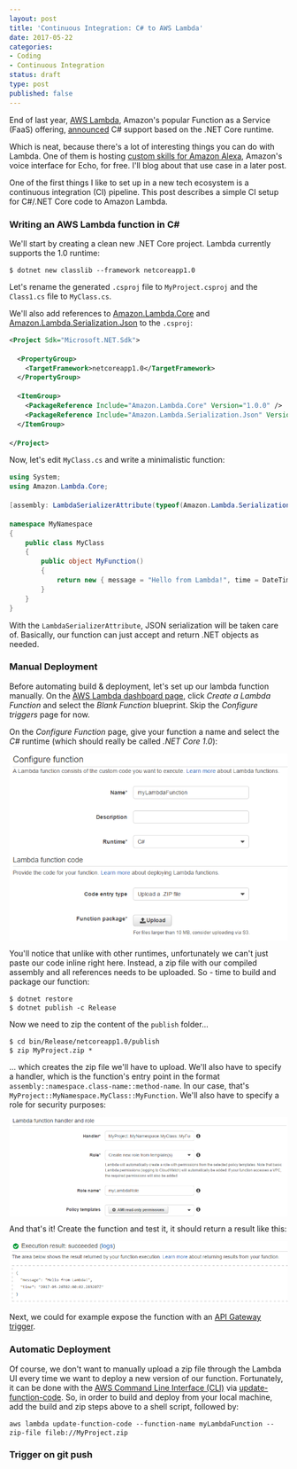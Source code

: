 ```yaml
---
layout: post
title: 'Continuous Integration: C# to AWS Lambda'
date: 2017-05-22 
categories:
- Coding
- Continuous Integration
status: draft
type: post
published: false
---
```


End of last year, [AWS Lambda](https://aws.amazon.com/lambda), Amazon's popular Function as a Service (FaaS) offering, [announced](https://aws.amazon.com/blogs/compute/announcing-c-sharp-support-for-aws-lambda) C# support based on the .NET Core runtime.

Which is neat, because there's a lot of interesting things you can do with Lambda. One of them is hosting [custom skills for Amazon Alexa](https://developer.amazon.com/public/solutions/alexa/alexa-skills-kit/docs/developing-an-alexa-skill-as-a-lambda-function), Amazon's voice interface for Echo, for free. I'll blog about that use case in a later post.

One of the first things I like to set up in a new tech ecosystem is a continuous integration (CI) pipeline. This post describes a simple CI setup for C#/.NET Core code to Amazon Lambda.

<!-- more -->

### Writing an AWS Lambda function in C#

We'll start by creating a clean new .NET Core project. Lambda currently supports the 1.0 runtime:

```
$ dotnet new classlib --framework netcoreapp1.0
```

Let's rename the generated `.csproj` file to `MyProject.csproj` and the `Class1.cs` file to `MyClass.cs`.

We'll also add references to [Amazon.Lambda.Core](https://www.nuget.org/packages/Amazon.Lambda.Core) and 
[Amazon.Lambda.Serialization.Json](https://www.nuget.org/packages/Amazon.Lambda.Serialization.Json) to the `.csproj`:

```xml
<Project Sdk="Microsoft.NET.Sdk">

  <PropertyGroup>
    <TargetFramework>netcoreapp1.0</TargetFramework>
  </PropertyGroup>

  <ItemGroup>
    <PackageReference Include="Amazon.Lambda.Core" Version="1.0.0" />
    <PackageReference Include="Amazon.Lambda.Serialization.Json" Version="1.1.0" />
  </ItemGroup>

</Project>
```

Now, let's edit `MyClass.cs` and write a minimalistic function:

```csharp
using System;
using Amazon.Lambda.Core;

[assembly: LambdaSerializerAttribute(typeof(Amazon.Lambda.Serialization.Json.JsonSerializer))]

namespace MyNamespace
{
    public class MyClass
    {
    	public object MyFunction()
    	{
    		return new { message = "Hello from Lambda!", time = DateTime.UtcNow };
    	}
    }
}
```

With the `LambdaSerializerAttribute`, JSON serialization will be taken care of. Basically, our function can just accept and return .NET objects as needed.

### Manual Deployment

Before automating build & deployment, let's set up our lambda function manually. On the [AWS Lambda dashboard page](https://console.aws.amazon.com/lambda/home), click *Create a Lambda Function* and select the *Blank Function* blueprint. Skip the *Configure triggers* page for now.

On the *Configure Function* page, give your function a name and select the *C#* runtime (which should really be called *.NET Core 1.0*):

<img style="display:block;margin-left:auto;margin-right:auto" src="/images/lambda1.png"/>

You'll notice that unlike with other runtimes, unfortunately we can't just paste our code inline right here. Instead, a zip file with our compiled assembly and all references needs to be uploaded. So - time to build and package our function:

```
$ dotnet restore
$ dotnet publish -c Release
```

Now we need to zip the content of the `publish` folder...

```
$ cd bin/Release/netcoreapp1.0/publish
$ zip MyProject.zip *
```

... which creates the zip file we'll have to upload. We'll also have to specify a handler, which is the function's entry point in the format `assembly::namespace.class-name::method-name`. In our case, that's `MyProject::MyNamespace.MyClass::MyFunction`. We'll also have to specify a role for security purposes:

<img style="display:block;margin-left:auto;margin-right:auto" src="/images/lambda2.png"/>

And that's it! Create the function and test it, it should return a result like this:

<img style="display:block;margin-left:auto;margin-right:auto" src="/images/lambda3.png"/>

Next, we could for example expose the function with an [API Gateway trigger](http://docs.aws.amazon.com/apigateway/latest/developerguide/getting-started.html). 

### Automatic Deployment

Of course, we don't want to manually upload a zip file through the Lambda UI every time we want to deploy a new version of our function. Fortunately, it can be done with the [AWS Command Line Interface (CLI)](https://aws.amazon.com/cli/) via [update-function-code](http://docs.aws.amazon.com/cli/latest/reference/lambda/update-function-code.html). So, in order to build and deploy from your local machine, add the build and zip steps above to a shell script, followed by:

```
aws lambda update-function-code --function-name myLambdaFunction --zip-file fileb://MyProject.zip
```




### Trigger on git push






















